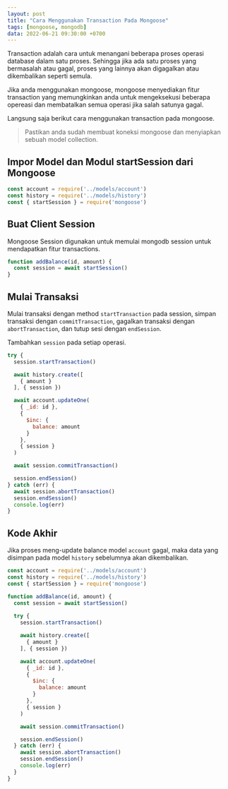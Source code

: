 ```yaml
---
layout: post
title: "Cara Menggunakan Transaction Pada Mongoose"
tags: [mongoose, mongodb]
data: 2022-06-21 09:30:00 +0700
---
```


Transaction adalah cara untuk menangani beberapa proses operasi database dalam satu proses. Sehingga jika ada satu proses yang bermasalah atau gagal, proses yang lainnya akan digagalkan atau dikembalikan seperti semula.

Jika anda menggunakan mongoose, mongoose menyediakan fitur transaction yang memungkinkan anda untuk mengeksekusi beberapa opereasi dan membatalkan semua operasi jika salah satunya gagal.

Langsung saja berikut cara menggunakan transaction pada mongoose.

> Pastikan anda sudah membuat koneksi mongoose dan menyiapkan sebuah model collection.

## Impor Model dan Modul startSession dari Mongoose

```js
const account = require('../models/account')
const history = require('../models/history')
const { startSession } = require('mongoose')
```

## Buat Client Session

Mongoose Session digunakan untuk memulai mongodb session untuk mendapatkan fitur transactions.

```js
function addBalance(id, amount) {
  const session = await startSession()  
}
```

## Mulai Transaksi

Mulai transaksi dengan method `startTransaction` pada session, simpan transaksi dengan `commitTransaction`, gagalkan transaksi dengan `abortTransaction`, dan tutup sesi dengan `endSession`.

Tambahkan `session` pada setiap operasi.

```js 
try {
  session.startTransaction()

  await history.create([
    { amount }
  ], { session })

  await account.updateOne(
    { _id: id },
    {
      $inc: {
        balance: amount
      }
    },
    { session }
  )

  await session.commitTransaction()

  session.endSession()
} catch (err) {
  await session.abortTransaction()
  session.endSession()
  console.log(err)
}
```

## Kode Akhir

Jika proses meng-update balance model `account` gagal, maka data yang disimpan pada model `history` sebelumnya akan dikembalikan.

```js
const account = require('../models/account')
const history = require('../models/history')
const { startSession } = require('mongoose')

function addBalance(id, amount) {
  const session = await startSession()
  
  try {
    session.startTransaction()

    await history.create([
      { amount }
    ], { session })

    await account.updateOne(
      { _id: id },
      {
        $inc: {
          balance: amount
        }
      },
      { session }
    )

    await session.commitTransaction()

    session.endSession()
  } catch (err) {
    await session.abortTransaction()
    session.endSession()
    console.log(err)
  }
}
```